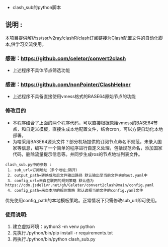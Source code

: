 * clash_sub的python脚本
## 说明 :
本项目提供解析ss/ssr/v2ray/clashR/clash订阅链接为Clash配置文件的自动化脚本,供学习交流使用。
### 感谢：https://github.com/celetor/convert2clash
* 上述程序不具体节点筛选功能
### 感谢：https://github.com/nonPointer/ClashHelper
* 上述程序不具备直接使用vmess格式的BASE64原始节点的功能

### 修改目的
* 本程序结合了上面的两个程序代码，可以直接根据原始vmess的BASE64节点，和自定义模板，直接生成本地配置文件，结合cron，可以方便自动化本地部署。
* 为啥采用BASE64源头文件？部分机场提供的订阅节点命名不规范，未录入国家等信息，编写了一个简单的程序进行自定义处理，包括规范命名，添加国家代码，删除流量提示信息等。并同步生成ros的节点地址列表文件。
```
clash_sub.py中的参数 :
 1. sub_url=订阅地址（多个地址;隔开）
 2. output_path=转换成功后文件输出路径 默认输出至当前文件夹的out.yaml中
 3. config_url=来自互联网的规则策略 默认值为https://cdn.jsdelivr.net/gh/Celeter/convert2clash@main/config.yaml
 4. config_path=来自本地的规则策略 默认选择当前文件的config.yaml文件
```
优先使用config_path的本地模板策略。正常情况下只需修改sub_url即可使用。
### 使用说明:
 1. 建立虚拟环境：python3 -m venv python
 2. 先执行./python/bin/pip install -r requirements.txt
 2. 再执行./python/bin/python clash_sub.py
